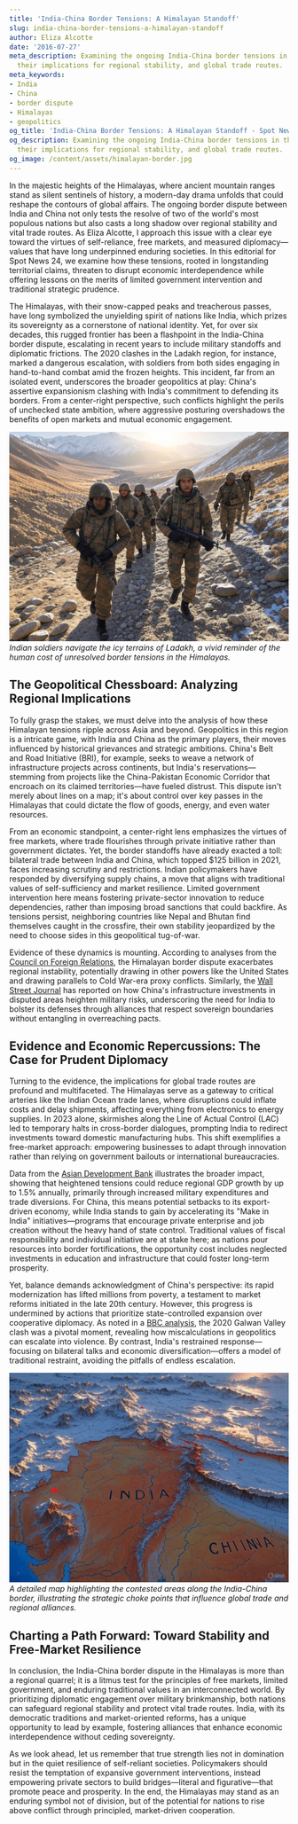 ```yaml
---
title: 'India-China Border Tensions: A Himalayan Standoff'
slug: india-china-border-tensions-a-himalayan-standoff
author: Eliza Alcotte
date: '2016-07-27'
meta_description: Examining the ongoing India-China border tensions in the Himalayas,
  their implications for regional stability, and global trade routes.
meta_keywords:
- India
- China
- border dispute
- Himalayas
- geopolitics
og_title: 'India-China Border Tensions: A Himalayan Standoff - Spot News 24'
og_description: Examining the ongoing India-China border tensions in the Himalayas,
  their implications for regional stability, and global trade routes.
og_image: /content/assets/himalayan-border.jpg
---
```


In the majestic heights of the Himalayas, where ancient mountain ranges stand as silent sentinels of history, a modern-day drama unfolds that could reshape the contours of global affairs. The ongoing border dispute between India and China not only tests the resolve of two of the world's most populous nations but also casts a long shadow over regional stability and vital trade routes. As Eliza Alcotte, I approach this issue with a clear eye toward the virtues of self-reliance, free markets, and measured diplomacy—values that have long underpinned enduring societies. In this editorial for Spot News 24, we examine how these tensions, rooted in longstanding territorial claims, threaten to disrupt economic interdependence while offering lessons on the merits of limited government intervention and traditional strategic prudence.

The Himalayas, with their snow-capped peaks and treacherous passes, have long symbolized the unyielding spirit of nations like India, which prizes its sovereignty as a cornerstone of national identity. Yet, for over six decades, this rugged frontier has been a flashpoint in the India-China border dispute, escalating in recent years to include military standoffs and diplomatic frictions. The 2020 clashes in the Ladakh region, for instance, marked a dangerous escalation, with soldiers from both sides engaging in hand-to-hand combat amid the frozen heights. This incident, far from an isolated event, underscores the broader geopolitics at play: China's assertive expansionism clashing with India's commitment to defending its borders. From a center-right perspective, such conflicts highlight the perils of unchecked state ambition, where aggressive posturing overshadows the benefits of open markets and mutual economic engagement.

![Indian troops patrolling the Ladakh border](/content/assets/ladakh-patrol.jpg)  
*Indian soldiers navigate the icy terrains of Ladakh, a vivid reminder of the human cost of unresolved border tensions in the Himalayas.*

## The Geopolitical Chessboard: Analyzing Regional Implications

To fully grasp the stakes, we must delve into the analysis of how these Himalayan tensions ripple across Asia and beyond. Geopolitics in this region is a intricate game, with India and China as the primary players, their moves influenced by historical grievances and strategic ambitions. China's Belt and Road Initiative (BRI), for example, seeks to weave a network of infrastructure projects across continents, but India's reservations—stemming from projects like the China-Pakistan Economic Corridor that encroach on its claimed territories—have fueled distrust. This dispute isn't merely about lines on a map; it's about control over key passes in the Himalayas that could dictate the flow of goods, energy, and even water resources.

From an economic standpoint, a center-right lens emphasizes the virtues of free markets, where trade flourishes through private initiative rather than government dictates. Yet, the border standoffs have already exacted a toll: bilateral trade between India and China, which topped $125 billion in 2021, faces increasing scrutiny and restrictions. Indian policymakers have responded by diversifying supply chains, a move that aligns with traditional values of self-sufficiency and market resilience. Limited government intervention here means fostering private-sector innovation to reduce dependencies, rather than imposing broad sanctions that could backfire. As tensions persist, neighboring countries like Nepal and Bhutan find themselves caught in the crossfire, their own stability jeopardized by the need to choose sides in this geopolitical tug-of-war.

Evidence of these dynamics is mounting. According to analyses from the [Council on Foreign Relations](https://www.cfr.org/), the Himalayan border dispute exacerbates regional instability, potentially drawing in other powers like the United States and drawing parallels to Cold War-era proxy conflicts. Similarly, the [Wall Street Journal](https://www.wsj.com/) has reported on how China's infrastructure investments in disputed areas heighten military risks, underscoring the need for India to bolster its defenses through alliances that respect sovereign boundaries without entangling in overreaching pacts.

## Evidence and Economic Repercussions: The Case for Prudent Diplomacy

Turning to the evidence, the implications for global trade routes are profound and multifaceted. The Himalayas serve as a gateway to critical arteries like the Indian Ocean trade lanes, where disruptions could inflate costs and delay shipments, affecting everything from electronics to energy supplies. In 2023 alone, skirmishes along the Line of Actual Control (LAC) led to temporary halts in cross-border dialogues, prompting India to redirect investments toward domestic manufacturing hubs. This shift exemplifies a free-market approach: empowering businesses to adapt through innovation rather than relying on government bailouts or international bureaucracies.

Data from the [Asian Development Bank](https://www.adb.org/) illustrates the broader impact, showing that heightened tensions could reduce regional GDP growth by up to 1.5% annually, primarily through increased military expenditures and trade diversions. For China, this means potential setbacks to its export-driven economy, while India stands to gain by accelerating its "Make in India" initiatives—programs that encourage private enterprise and job creation without the heavy hand of state control. Traditional values of fiscal responsibility and individual initiative are at stake here; as nations pour resources into border fortifications, the opportunity cost includes neglected investments in education and infrastructure that could foster long-term prosperity.

Yet, balance demands acknowledgment of China's perspective: its rapid modernization has lifted millions from poverty, a testament to market reforms initiated in the late 20th century. However, this progress is undermined by actions that prioritize state-controlled expansion over cooperative diplomacy. As noted in a [BBC analysis](https://www.bbc.com/news/world-asia-54391673), the 2020 Galwan Valley clash was a pivotal moment, revealing how miscalculations in geopolitics can escalate into violence. By contrast, India's restrained response—focusing on bilateral talks and economic diversification—offers a model of traditional restraint, avoiding the pitfalls of endless escalation.

![Map of disputed Himalayan regions](/content/assets/himalayan-disputes-map.jpg)  
*A detailed map highlighting the contested areas along the India-China border, illustrating the strategic choke points that influence global trade and regional alliances.*

## Charting a Path Forward: Toward Stability and Free-Market Resilience

In conclusion, the India-China border dispute in the Himalayas is more than a regional quarrel; it is a litmus test for the principles of free markets, limited government, and enduring traditional values in an interconnected world. By prioritizing diplomatic engagement over military brinkmanship, both nations can safeguard regional stability and protect vital trade routes. India, with its democratic traditions and market-oriented reforms, has a unique opportunity to lead by example, fostering alliances that enhance economic interdependence without ceding sovereignty.

As we look ahead, let us remember that true strength lies not in domination but in the quiet resilience of self-reliant societies. Policymakers should resist the temptation of expansive government interventions, instead empowering private sectors to build bridges—literal and figurative—that promote peace and prosperity. In the end, the Himalayas may stand as an enduring symbol not of division, but of the potential for nations to rise above conflict through principled, market-driven cooperation.